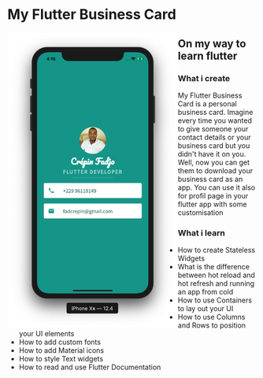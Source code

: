

# My Flutter Business Card
<img align="left" src= "images/business-card.png" height=600px>

## On my way to learn flutter


### What i create

My Flutter Business Card is a personal business card. Imagine every time you wanted to give someone your contact details or your business card but you didn't have it on you. Well, now you can get them to download your business card as an app.
You can use it also for profil page in your flutter app with some customisation

### What i learn



* How to create Stateless Widgets
* What is the difference between hot reload and hot refresh and running an app from cold
* How to use Containers to lay out your UI
* How to use Columns and Rows to position your UI elements
* How to add custom fonts
* How to add Material icons
* How to style Text widgets
* How to read and use Flutter Documentation


